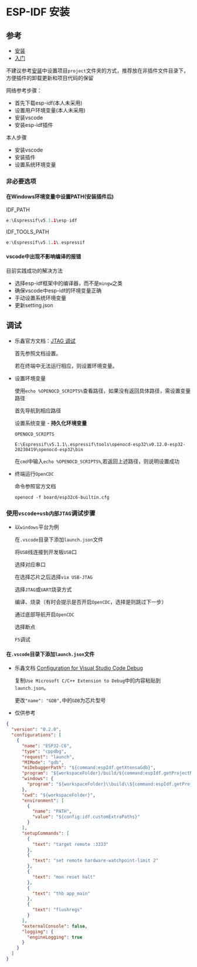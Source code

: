 # ESP-IDF 安装

## 参考

- [安装](https://www.bilibili.com/video/BV1ah4y177mR/?spm_id_from=333.788.top_right_bar_window_custom_collection.content.click&vd_source=0aba2f1927cca4db51a7dad74151f079)
- [入门](https://www.bilibili.com/video/BV1nR4y1o7VE/?spm_id_from=333.788.top_right_bar_window_custom_collection.content.click&vd_source=0aba2f1927cca4db51a7dad74151f079)

不建议参考[安装](https://www.bilibili.com/video/BV1ah4y177mR/?spm_id_from=333.788.top_right_bar_window_custom_collection.content.click&vd_source=0aba2f1927cca4db51a7dad74151f079)中设置项目`project`文件夹的方式，推荐放在非插件文件目录下，方便插件的卸载更新和项目代码的保留

网络参考步骤：

- 首先下载esp-idf(本人未采用)
- 设置用户环境变量(本人未采用)
- 安装vscode
- 安装esp-idf插件

本人步骤

- 安装vscode
- 安装插件
- 设置系统环境变量

### 非必要选项

#### 在Windows环境变量中设置PATH(安装插件后)

IDF_PATH

```C
e:\Espressif\v5.1.1\esp-idf
```

IDF_TOOLS_PATH

```C
e:\Espressif\v5.1.1\.espressif
```

#### vscode中出现不影响编译的报错

目前实践成功的解决方法

- 选择esp-idf框架中的编译器，而不是`mingw`之类
- 确保vscode中esp-idf的环境变量正确
- 手动设置系统环境变量
- 更新setting.json

## 调试

- 乐鑫官方文档：[JTAG 调试](https://docs.espressif.com/projects/esp-idf/zh_CN/v5.1.1/esp32c6/api-guides/jtag-debugging/index.html)

    首先参照文档设置。

    若在终端中无法运行相应，则设置环境变量。

- 设置环境变量

    使用`echo %OPENOCD_SCRIPTS%`查看路径，如果没有返回具体路径，需设置变量路径

    首先导航到相应路径

    设置系统变量 - **持久化环境变量**

    `OPENOCD_SCRIPTS`

    `E:\Espressif\v5.1.1\.espressif\tools\openocd-esp32\v0.12.0-esp32-20230419\openocd-esp32\bin`

    在`cmd`中输入`echo %OPENOCD_SCRIPTS%`,若返回上述路径，则说明设置成功

- 终端运行`OpenCDC`
  
  命令参照官方文档

  `openocd -f board/esp32c6-builtin.cfg`

### 使用`vscode+usb内部JTAG`调试步骤

- 以`windows`平台为例

    在`.vscode`目录下添加`launch.json`文件

    将`USB`线连接到开发板`USB`口

    选择对应串口

    在选择芯片之后选择`via USB-JTAG`

    选择`JTAG`或`UART`烧录方式

    编译、烧录（有时会提示是否开启`OpenCDC`，选择是则跳过下一步）

    通过底部导航开启`OpenCDC`

    选择断点

    `F5`调试

#### 在`.vscode`目录下添加`launch.json`文件

- 乐鑫文档 [Configuration for Visual Studio Code Debug](https://github.com/espressif/vscode-esp-idf-extension/blob/master/docs/DEBUGGING.md)

    复制`Use Microsoft C/C++ Extension to Debug`中的内容粘贴到`launch.json`。

    更改`"name": "GDB",`中的`GDB`为芯片型号

- 仅供参考

```json
{
  "version": "0.2.0",
  "configurations": [
    {
      "name": "ESP32-C6",
      "type": "cppdbg",
      "request": "launch",
      "MIMode": "gdb",
      "miDebuggerPath": "${command:espIdf.getXtensaGdb}",
      "program": "${workspaceFolder}/build/${command:espIdf.getProjectName}.elf",
      "windows": {
        "program": "${workspaceFolder}\\build\\${command:espIdf.getProjectName}.elf"
      },
      "cwd": "${workspaceFolder}",
      "environment": [
        {
          "name": "PATH",
          "value": "${config:idf.customExtraPaths}"
        }
      ],
      "setupCommands": [
        {
          "text": "target remote :3333"
        },
        {
          "text": "set remote hardware-watchpoint-limit 2"
        },
        {
          "text": "mon reset halt"
        },
        {
          "text": "thb app_main"
        },
        {
          "text": "flushregs"
        }
      ],
      "externalConsole": false,
      "logging": {
        "engineLogging": true
      }
    }
  ]
}
```
